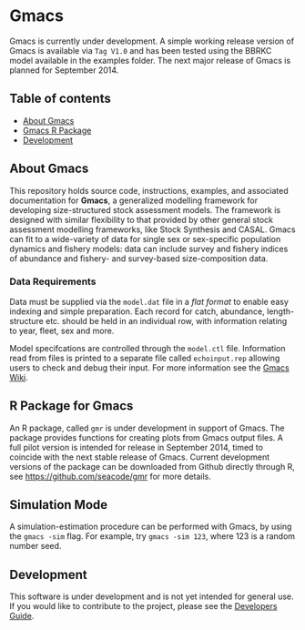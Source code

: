 # Gmacs

Gmacs is currently under development. A simple working release version of Gmacs is available via `Tag V1.0` and has been tested using the BBRKC model available in the examples folder. The next major release of Gmacs is planned for September 2014.

## Table of contents
- [About Gmacs](#about-gmacs)
- [Gmacs R Package](#r-package-for-gmacs)
- [Development](#development)

## About Gmacs
This repository holds source code, instructions, examples, and associated documentation for **Gmacs**, a generalized modelling framework for developing size-structured stock assessment models. The framework is designed with similar flexibility to that provided by other general stock assessment modelling frameworks, like Stock Synthesis and CASAL. Gmacs can fit to a wide-variety of data for single sex or sex-specific population dynamics and fishery models: data can include survey and fishery indices of abundance and fishery- and survey-based size-composition data.

### Data Requirements
Data must be supplied via the `model.dat` file in a *flat format* to enable easy indexing and simple preparation. Each record for catch, abundance, length-structure etc. should be held in an individual row, with information relating to year, fleet, sex and more.

Model specifcations are controlled through the `model.ctl` file. Information read from files is printed to a separate file called `echoinput.rep` allowing users to check and debug their input. For more information see the [Gmacs Wiki](https://github.com/seacode/gmacs/wiki).

## R Package for Gmacs
An R package, called `gmr` is under development in support of Gmacs. The package provides functions for creating plots from Gmacs output files. A full pilot version is intended for release in September 2014, timed to coincide with the next stable release of Gmacs. Current development versions of the package can be downloaded from Github directly through R, see https://github.com/seacode/gmr for more details.

## Simulation Mode
A simulation-estimation procedure can be performed with Gmacs, by using the `gmacs -sim` flag. For example, try `gmacs -sim 123`, where 123 is a random number seed.

## Development
This software is under development and is not yet intended for general use. If you would like to contribute to the project, please see the [Developers Guide](https://github.com/seacode/gmacs/wiki/5.-Developers).